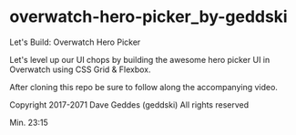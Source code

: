 # overwatch-hero-picker_by-geddski
Let's Build: Overwatch Hero Picker

Let's level up our UI chops by building the awesome hero picker UI in Overwatch using CSS Grid & Flexbox.

After cloning this repo be sure to follow along the accompanying video.

Copyright 2017-2071 Dave Geddes (geddski) All rights reserved

Min. 23:15
